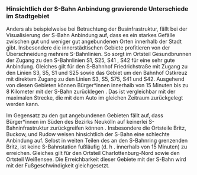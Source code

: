 ### Hinsichtlich der S-Bahn Anbindung gravierende Unterschiede im Stadtgebiet

Anders als beispielweise bei Betrachtung der Businfrastruktur, fällt bei der Visualisierung der S-Bahn Anbindung auf, dass es ein starkes
 Gefälle zwischen gut und weniger gut angebundenen Orten innerhalb der Stadt gibt. Insbesondere die innerstädtischen Gebiete profitieren
  von der Überschneidung mehrere S-Bahnlinien. So sorgt im Ortsteil 
  <span class="marker-label" id="marker-label-light-rail-gesundbrunnen">Gesundbrunnen</span> der Zugang zu den S-Bahnlinien S1, S25, S41
  , S42 für eine sehr gute Anbindung. Gleiches gilt für den <span class="marker-label" id="marker-label-light-rail-friedrichstrasse">
  S-Bahnhof Friedrichstraße</span> mit Zugang zu den Linien S3, S5, S1 und
   S25 sowie das Gebiet um den <span class="marker-label" id="marker-label-light-rail-ostkreuz">Bahnhof Ostkreuz</span> mit direktem
    Zugang zu den Linien S3, S5, S75, S41 und S42. Ausgehend von
    diesen Gebieten können Bürger*innen innerhalb von 15 Minuten bis zu 8 Kilometer mit der S-Bahn zurücklegen
    . Das ist vergleichbar mit der maximalen Strecke, die mit dem Auto im gleichen Zeitraum zurückgelegt werden kann. 

Im Gegensatz zu den gut angebundenen Gebieten fällt auf, dass Bürger*innen im Süden des Bezirks 
<span class="marker-label" id="marker-label-light-rail-neukoelln">Neukölln</span> auf keinerlei S-Bahninfrastruktur zurückgreifen können
. Insbesondere die Ortsteile Britz, Buckow, und Rudow weisen hinsichtlich der S-Bahn eine schlechte Anbindung auf. Selbst in weiten
 Teilen des an den S-Bahnring grenzenden Britz, ist keine S-Bahnstation fußläufig (d. h
 . innerhalb von 15 Minuten) zu erreichen. Gleiches gilt für den Ortsteil 
 <span class="marker-label" id="marker-label-light-rail-charlottenburg-nord">Charlottenburg-Nord</span> sowie den Ortsteil 
 <span class="marker-label" id="marker-label-light-rail-weissensee">Weißensee</span>. Die Erreichbarkeit dieser Gebiete mit der S-Bahn
  wird mit der Fußgeschwindigkeit gleichgesetzt.
